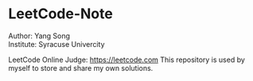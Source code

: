 # LeetCode-Note
 Author: Yang Song     
 Institute: Syracuse Univercity


LeetCode Online Judge: https://leetcode.com
This repository is used by myself to store and share my own solutions.
